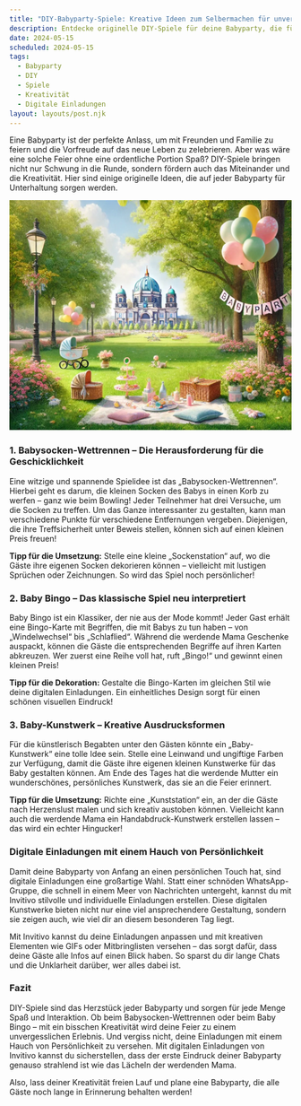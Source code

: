 ```yaml
---
title: "DIY-Babyparty-Spiele: Kreative Ideen zum Selbermachen für unvergessliche Feierlichkeiten"
description: Entdecke originelle DIY-Spiele für deine Babyparty, die für jede Menge Spaß sorgen und erfahre, wie digitale Einladungen von Invitivo das Event noch persönlicher machen.
date: 2024-05-15
scheduled: 2024-05-15
tags:
  - Babyparty
  - DIY
  - Spiele
  - Kreativität
  - Digitale Einladungen
layout: layouts/post.njk
---
```


Eine Babyparty ist der perfekte Anlass, um mit Freunden und Familie zu feiern und die Vorfreude auf das neue Leben zu zelebrieren. Aber was wäre eine solche Feier ohne eine ordentliche Portion Spaß? DIY-Spiele bringen nicht nur Schwung in die Runde, sondern fördern auch das Miteinander und die Kreativität. Hier sind einige originelle Ideen, die auf jeder Babyparty für Unterhaltung sorgen werden.

![DIY-Babyparty-Spiele](/img/picnic-park.webp)

### 1. **Babysocken-Wettrennen – Die Herausforderung für die Geschicklichkeit**

Eine witzige und spannende Spielidee ist das „Babysocken-Wettrennen“. Hierbei geht es darum, die kleinen Socken des Babys in einen Korb zu werfen – ganz wie beim Bowling! Jeder Teilnehmer hat drei Versuche, um die Socken zu treffen. Um das Ganze interessanter zu gestalten, kann man verschiedene Punkte für verschiedene Entfernungen vergeben. Diejenigen, die ihre Treffsicherheit unter Beweis stellen, können sich auf einen kleinen Preis freuen!

**Tipp für die Umsetzung:** Stelle eine kleine „Sockenstation“ auf, wo die Gäste ihre eigenen Socken dekorieren können – vielleicht mit lustigen Sprüchen oder Zeichnungen. So wird das Spiel noch persönlicher!

### 2. **Baby Bingo – Das klassische Spiel neu interpretiert**

Baby Bingo ist ein Klassiker, der nie aus der Mode kommt! Jeder Gast erhält eine Bingo-Karte mit Begriffen, die mit Babys zu tun haben – von „Windelwechsel“ bis „Schlaflied“. Während die werdende Mama Geschenke auspackt, können die Gäste die entsprechenden Begriffe auf ihren Karten abkreuzen. Wer zuerst eine Reihe voll hat, ruft „Bingo!“ und gewinnt einen kleinen Preis!

**Tipp für die Dekoration:** Gestalte die Bingo-Karten im gleichen Stil wie deine digitalen Einladungen. Ein einheitliches Design sorgt für einen schönen visuellen Eindruck!

### 3. **Baby-Kunstwerk – Kreative Ausdrucksformen**

Für die künstlerisch Begabten unter den Gästen könnte ein „Baby-Kunstwerk“ eine tolle Idee sein. Stelle eine Leinwand und ungiftige Farben zur Verfügung, damit die Gäste ihre eigenen kleinen Kunstwerke für das Baby gestalten können. Am Ende des Tages hat die werdende Mutter ein wunderschönes, persönliches Kunstwerk, das sie an die Feier erinnert.

**Tipp für die Umsetzung:** Richte eine „Kunststation“ ein, an der die Gäste nach Herzenslust malen und sich kreativ austoben können. Vielleicht kann auch die werdende Mama ein Handabdruck-Kunstwerk erstellen lassen – das wird ein echter Hingucker!

### **Digitale Einladungen mit einem Hauch von Persönlichkeit**

Damit deine Babyparty von Anfang an einen persönlichen Touch hat, sind digitale Einladungen eine großartige Wahl. Statt einer schnöden WhatsApp-Gruppe, die schnell in einem Meer von Nachrichten untergeht, kannst du mit Invitivo stilvolle und individuelle Einladungen erstellen. Diese digitalen Kunstwerke bieten nicht nur eine viel ansprechendere Gestaltung, sondern sie zeigen auch, wie viel dir an diesem besonderen Tag liegt.

Mit Invitivo kannst du deine Einladungen anpassen und mit kreativen Elementen wie GIFs oder Mitbringlisten versehen – das sorgt dafür, dass deine Gäste alle Infos auf einen Blick haben. So sparst du dir lange Chats und die Unklarheit darüber, wer alles dabei ist.

### **Fazit**

DIY-Spiele sind das Herzstück jeder Babyparty und sorgen für jede Menge Spaß und Interaktion. Ob beim Babysocken-Wettrennen oder beim Baby Bingo – mit ein bisschen Kreativität wird deine Feier zu einem unvergesslichen Erlebnis. Und vergiss nicht, deine Einladungen mit einem Hauch von Persönlichkeit zu versehen. Mit digitalen Einladungen von Invitivo kannst du sicherstellen, dass der erste Eindruck deiner Babyparty genauso strahlend ist wie das Lächeln der werdenden Mama.

Also, lass deiner Kreativität freien Lauf und plane eine Babyparty, die alle Gäste noch lange in Erinnerung behalten werden!
